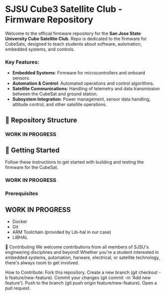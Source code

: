 # SJSU Cube3 Satellite Club - Firmware Repository

Welcome to the official firmware repository for the **San Jose State University Cube Satellite Club**. Repo is dedicated to the firmware for CubeSats, designed to teach students about software, automation, embedded systems, and controls.

### Key Features:
- **Embedded Systems**: Firmware for microcontrollers and onboard sensors.
- **Automation & Control**: Automated operations and control algorithms.
- **Satellite Communications**: Handling of telemetry and data transmission between the CubeSat and ground station.
- **Subsystem Integration**: Power management, sensor data handling, attitude control, and other satellite operations.

## 📂 Repository Structure

### WORK IN PROGRESS

## 🚧 Getting Started

Follow these instructions to get started with building and testing the firmware for the CubeSat. 

### WORK IN PROGRESS

### Prerequisites
## WORK IN PROGRESS
- Docker
- Git
- ARM Toolchain (provided by Lib-hal in our case)
- LIBHAL

🤝 Contributing
We welcome contributions from all members of SJSU's engineering disciplines and beyond! Whether you're a student interested in embedded systems, automation, harware, electrical, or satellite technology, there's always room to get involved.

How to Contribute:
Fork this repository.
Create a new branch (git checkout -b feature/new-feature).
Commit your changes (git commit -m 'Add new feature').
Push to the branch (git push origin feature/new-feature).
Open a pull request.

